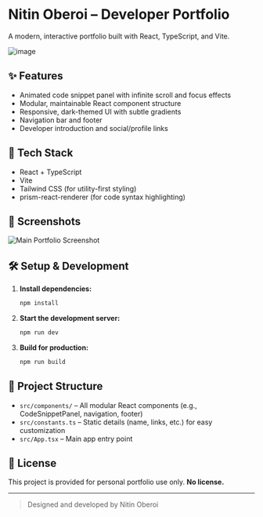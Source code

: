 # Nitin Oberoi – Developer Portfolio

A modern, interactive portfolio built with React, TypeScript, and Vite.

![image](https://github.com/user-attachments/assets/a468cfd6-b012-466a-8a97-a56330c8d26f)


## ✨ Features

- Animated code snippet panel with infinite scroll and focus effects
- Modular, maintainable React component structure
- Responsive, dark-themed UI with subtle gradients
- Navigation bar and footer
- Developer introduction and social/profile links

## 🚀 Tech Stack

- React + TypeScript
- Vite
- Tailwind CSS (for utility-first styling)
- prism-react-renderer (for code syntax highlighting)

## 📸 Screenshots

![Main Portfolio Screenshot](./screenshot.png)

## 🛠️ Setup & Development

1. **Install dependencies:**
   ```bash
   npm install
   ```
2. **Start the development server:**
   ```bash
   npm run dev
   ```
3. **Build for production:**
   ```bash
   npm run build
   ```

## 📁 Project Structure

- `src/components/` – All modular React components (e.g., CodeSnippetPanel, navigation, footer)
- `src/constants.ts` – Static details (name, links, etc.) for easy customization
- `src/App.tsx` – Main app entry point

## 🙅 License

This project is provided for personal portfolio use only. **No license.**

---

> Designed and developed by Nitin Oberoi
